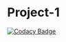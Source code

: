 # Project-1
[![Codacy Badge](https://api.codacy.com/project/badge/Grade/63dac2bc2c9b4e7faf7e2d67254682fb)](https://app.codacy.com/manual/99002452/Project-1?utm_source=github.com&utm_medium=referral&utm_content=99002452/Project-1&utm_campaign=Badge_Grade_Dashboard)